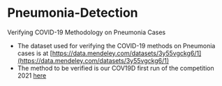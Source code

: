 # Pneumonia-Detection
Verifying COVID-19 Methodology on Pneumonia Cases

* The dataset used for verifying the COVID-19 methods on Pneumonia cases is at [https://data.mendeley.com/datasets/3y55vgckg6/1](https://data.mendeley.com/datasets/3y55vgckg6/1)
* The method to be verified is our COV19D first run of the competition 2021 [here](https://github.com/IDU-CVLab/COV19D)
